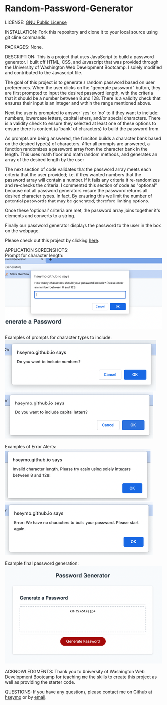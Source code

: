 # Random-Password-Generator
LICENSE: [GNU Public License](./LICENSE)

INSTALLATION: Fork this repository and clone it to your local source using git cline commands. 

PACKAGES: None.

DESCRIPTION: 
This is a project that uses JavaScript to build a password generator. I built off HTML, CSS, and Javascript that was provided through the University of Washington Web Development Bootcamp. I solely modified and contributed to the Javascript file. 

The goal of this project is to generate a random password based on user preferences. When the user clicks on the "generate password" button, they are first prompted to input the desired password length, with the criteria that it should be a number between 8 and 128. There is a validity check that ensures their input is an integer and within the range mentioned above. 

Next the user is prompted to answer 'yes' or 'no' to if they want to include: numbers, lowercase letters, capital letters, and/or special characters. There is a validity check to ensure they selected at least one of these options to ensure there is content (a 'bank' of characters) to build the password from.

As prompts are being answered, the funciton builds a character bank based on the desired type(s) of characters.
After all prompts are answered, a function randomizes a password array from the character bank in the length. This uses math floor and math random methods, and generates an array of the desired length by the user. 

The next section of code validates that the password array meets each criteria that the user provided; i.e. if they wanted numbers that the password array will contain a number. If it fails any criteria it re-randomizes and re-checks the criteria. I commented this section of code as "optional" because not all password generators ensure the password returns all desired character types. In fact, By ensuring this we limit the number of potential passwords that may be generated; therefore limiting options. 

Once these 'optional' criteria are met, the password array joins together it's elements and converts to a string. 

Finally our password generator displays the password to the user in the box on the webpage. 

Please check out this project by clicking [here](https://hseymo.github.io/Random-Password-Generator/).

APPLICATION SCREENSHOTS: <br>
Prompt for character length:
![Screenshot](./assets/photos/characterlengthprompt.png)

Examples of prompts for character types to include:
![Screenshot](./assets/photos/numbersprompt.png)
![Screenshot](./assets/photos/capitallettersprompt.png)

Examples of Error Alerts:
![Screenshot](./assets/photos/invalidcharlength.png)
![Screenshot](./assets/photos/emptybank.png)

Example final password generation: 
![Screenshot](./assets/photos/finalpw.png)

ACKNOWLEDGMENTS: Thank you to University of Washington Web Development Bootcamp for teaching me the skills to create this project as well as providing the starter code. 

QUESTIONS: If you have any questions, please contact me on Github at [hseymo](https://githup.com/hseymo) or by [email](mailto:fake@gmail.com).